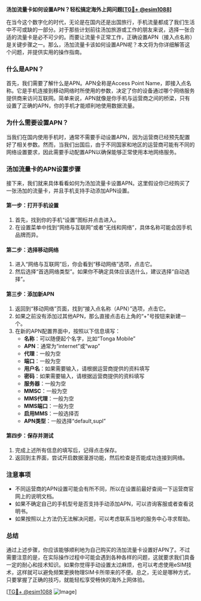 **汤加流量卡如何设置APN？轻松搞定海外上网问题[[TG💪+ @esim1088](https://t.me/s/esim1088)]**

在当今这个数字化的时代，无论是在国内还是出国旅行，手机流量都成了我们生活中不可或缺的一部分。对于那些计划前往汤加旅游或工作的朋友来说，选择一张合适的流量卡是必不可少的。而要让流量卡正常工作，正确设置APN（接入点名称）是关键步骤之一。那么，汤加流量卡该如何设置APN呢？本文将为你详细解答这个问题，并提供实用的操作指南。

### 什么是APN？

首先，我们需要了解什么是APN。APN全称是Access Point Name，即接入点名称。它是手机连接到移动网络时所使用的参数，决定了你的设备通过哪个网络服务提供商来访问互联网。简单来说，APN就像是你手机与运营商之间的桥梁，只有设置了正确的APN，你的手机才能顺利地使用数据流量。

### 为什么需要设置APN？

当我们在国内使用手机时，通常不需要手动设置APN，因为运营商已经预先配置好了相关参数。然而，当我们出国后，由于不同国家和地区的运营商可能有不同的网络设置要求，因此需要手动配置APN以确保能够正常使用本地网络服务。

### 汤加流量卡的APN设置步骤

接下来，我们就来具体看看如何为汤加流量卡设置APN。这里假设你已经购买了一张汤加的流量卡，并且手机支持手动添加APN设置。

#### 第一步：打开手机设置
1. 首先，找到你的手机“设置”图标并点击进入。
2. 在设置菜单中找到“网络与互联网”或者“无线和网络”，具体名称可能会因手机品牌而异。

#### 第二步：选择移动网络
1. 进入“网络与互联网”后，你会看到“移动网络”选项，点击它。
2. 然后选择“首选网络类型”。如果你不确定具体应该选什么，建议选择“自动选择”。

#### 第三步：添加新APN
1. 返回到“移动网络”页面，找到“接入点名称（APN）”选项，点击它。
2. 如果之前没有添加过其他APN，那么直接点击右上角的“+”号按钮来新建一个。
3. 在新的APN配置界面中，按照以下信息填写：
   - **名称**：可以随便起个名字，比如“Tonga Mobile”
   - **APN**：通常为“internet”或“wap”
   - **代理**：一般为空
   - **端口**：一般为空
   - **用户名**：如果需要输入，请根据运营商提供的资料填写
   - **密码**：如果需要输入，请根据运营商提供的资料填写
   - **服务器**：一般为空
   - **MMSC**：一般为空
   - **MMS代理**：一般为空
   - **MMS端口**：一般为空
   - **启用MMS**：一般选择否
   - **APN类型**：一般选择“default,supl”

#### 第四步：保存并测试
1. 完成上述所有信息的填写后，记得点击保存。
2. 返回到主界面，尝试开启数据漫游功能，然后检查是否能成功连接到网络。

### 注意事项
- 不同运营商的APN设置可能会有所不同，所以在设置前最好查阅一下运营商官网上的说明文档。
- 如果不确定自己的手机型号是否支持手动添加APN，可以咨询客服或者查看说明书。
- 如果按照以上方法仍无法解决问题，可以考虑联系当地的服务中心寻求帮助。

### 总结

通过上述步骤，你应该能够顺利地为自己购买的汤加流量卡设置好APN了。不过需要注意的是，在实际操作过程中可能会遇到各种各样的问题，这就要求我们具备一定的耐心和技术知识。如果你觉得手动设置太过麻烦，也可以考虑使用eSIM技术，这样就可以避免频繁更换物理SIM卡所带来的不便。总之，无论是哪种方式，只要掌握了正确的技巧，就能轻松享受畅快的海外上网体验。

[[TG💪+ @esim1088](https://t.me/s/esim1088) ![Image](https://i.postimg.cc/4NQfJmqS/Snipaste-2025-05-13-00-14-12.png)]